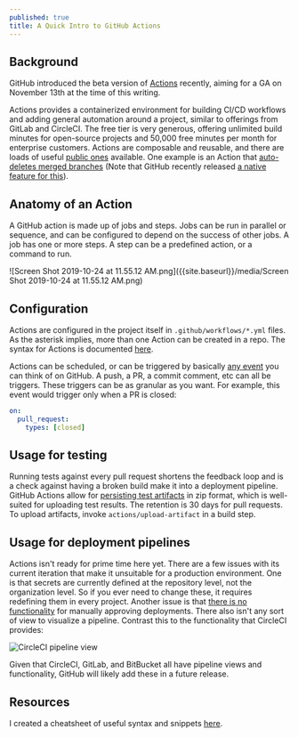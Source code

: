 ```yaml
---
published: true
title: A Quick Intro to GitHub Actions
---
```

## Background

GitHub introduced the beta version of [Actions](https://github.com/features/actions) recently, aiming for a GA on November 13th at the time of this writing.

Actions provides a containerized environment for building CI/CD workflows and adding general automation around a project, similar to offerings from GitLab and CircleCI. The free tier is very generous, offering unlimited build minutes for open-source projects and 50,000 free minutes per month for enterprise customers. Actions are composable and reusable, and there are loads of useful [public ones](https://github.com/sdras/awesome-actions) available. One example is an Action that [auto-deletes merged branches](https://github-actions.netlify.com/a-branch-cleanup) (Note that GitHub recently released [a native feature for this](https://help.github.com/en/github/administering-a-repository/managing-the-automatic-deletion-of-branches)).

## Anatomy of an Action

A GitHub action is made up of jobs and steps. Jobs can be run in parallel or sequence, and can be configured to depend on the success of other jobs. A job has one or more steps. A step can be a predefined action, or a command to run.

![Screen Shot 2019-10-24 at 11.55.12 AM.png]({{site.baseurl}}/media/Screen Shot 2019-10-24 at 11.55.12 AM.png)

## Configuration

Actions are configured in the project itself in `.github/workflows/*.yml` files. As the asterisk implies, more than one Action can be created in a repo. The syntax for Actions is documented [here](https://help.github.com/en/github/automating-your-workflow-with-github-actions/workflow-syntax-for-github-actions#jobsjob_idenv).

Actions can be scheduled, or can be triggered by basically [any event](https://help.github.com/en/github/automating-your-workflow-with-github-actions/events-that-trigger-workflows) you can think of on GitHub. A push, a PR, a commit comment, etc can all be triggers. These triggers can be as granular as you want. For example, this event would trigger only when a PR is closed:

```yaml
on: 
  pull_request:
    types: [closed]
```

## Usage for testing

Running tests against every pull request shortens the feedback loop and is a check against having a broken build make it into a deployment pipeline. GitHub Actions allow for [persisting test artifacts](https://help.github.com/en/github/automating-your-workflow-with-github-actions/persisting-workflow-data-using-artifacts) in zip format, which is well-suited for uploading test results. The retention is 30 days for pull requests. To upload artifacts, invoke `actions/upload-artifact` in a build step.

## Usage for deployment pipelines

Actions isn't ready for prime time here yet. There are a few issues with its current iteration that make it unsuitable for a production environment. One is that secrets are currently defined at the repository level, not the organization level. So if you ever need to change these, it requires redefining them in every project. Another issue is that [there is no functionality](https://github.community/t5/GitHub-Actions/GitHub-Actions-Manual-Trigger-Approvals/td-p/31504) for manually approving deployments. There also isn't any sort of view to visualize a pipeline. Contrast this to the functionality that CircleCI provides:

![CircleCI pipeline view]({{site.cdn_path}}/2019/10/25/circleci.png)

Given that CircleCI, GitLab, and BitBucket all have pipeline views and functionality, GitHub will likely add these in a future release.

## Resources

I created a cheatsheet of useful syntax and snippets [here](https://gist.github.com/davidmerrick/15ec0d6cd8e6b25113aa16dd02cb8ea9).
